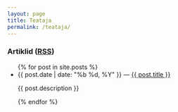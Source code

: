 ```yaml
---
layout: page
title: Teataja
permalink: /teataja/
---
```


<h3>Artiklid (<a href="/feed.xml">RSS</a>)</h3>

<div id="recents">

<ul>
{% for post in site.posts %}
<li> 
<time datetime="{{ post.date | date_to_xmlschema }}">{{ post.date | date: "%b %d, %Y" }}</time> &#8212; <a id="{{ post.id }}" href="{{ post.url }}">{{ post.title }}</a>
<p>{{ post.description }}</p>
</li>
{% endfor %}
</ul>
</div>